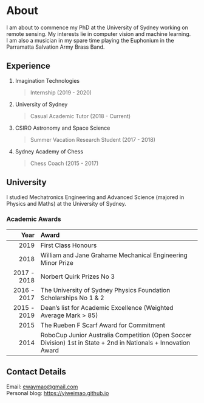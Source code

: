 # About

I am about to commence my PhD at the University of Sydney working on remote sensing. My interests lie in computer vision and machine learning. <br>
I am also a musician in my spare time playing the Euphonium in the Parramatta Salvation Army Brass Band. 

## Experience

1. Imagination Technologies<br>
    > Internship (2019 - 2020)
2. University of Sydney<br>
    > Casual Academic Tutor (2018 - Current)
3. CSIRO Astronomy and Space Science<br>
    > Summer Vacation Research Student (2017 - 2018)
4. Sydney Academy of Chess<br>
    > Chess Coach (2015 - 2017)

## University
I studied Mechatronics Engineering and Advanced Science (majored in Physics and Maths) at the University of Sydney. 

### Academic Awards
| Year | Award |
| ---: | :--- |
| 2019 | First Class Honours |
| 2018 | William and Jane Grahame Mechanical Engineering Minor Prize |
| 2017 - 2018 | Norbert Quirk Prizes No 3 |
| 2016 - 2017 | The University of Sydney Physics Foundation Scholarships No 1 & 2 |
| 2015 - 2019 | Dean’s list for Academic Excellence (Weighted Average Mark > 85) |
| 2015 | The Rueben F Scarf Award for Commitment |
| 2014 | RoboCup Junior Australia Competition (Open Soccer Division) 1st in State + 2nd in Nationals + Innovation Award |


## Contact Details
Email: <ewaymao@gmail.com><br>
Personal blog: <https://yiweimao.github.io>

